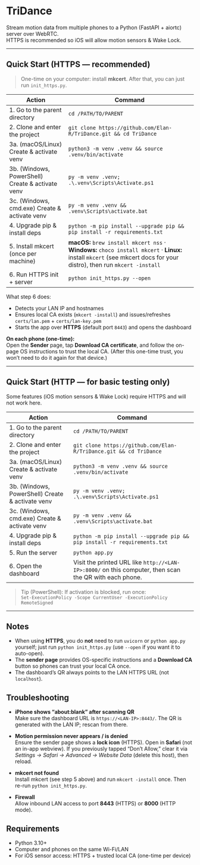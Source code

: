 # TriDance

Stream motion data from multiple phones to a Python (FastAPI + aiortc) server over WebRTC.  
HTTPS is recommended so iOS will allow motion sensors & Wake Lock.

---

## Quick Start (HTTPS — recommended)

> One-time on your computer: install **mkcert**. After that, you can just run `init_https.py`.

| Action | Command |
| - | - |
| 1. Go to the parent directory | `cd /PATH/TO/PARENT` |
| 2. Clone and enter the project | `git clone https://github.com/Elan-R/TriDance.git && cd TriDance` |
| 3a. (macOS/Linux) Create & activate venv | `python3 -m venv .venv && source .venv/bin/activate` |
| 3b. (Windows, PowerShell) Create & activate venv | `py -m venv .venv; .\.venv\Scripts\Activate.ps1` |
| 3c. (Windows, cmd.exe) Create & activate venv | `py -m venv .venv && .venv\Scripts\activate.bat` |
| 4. Upgrade pip & install deps | `python -m pip install --upgrade pip && pip install -r requirements.txt` |
| 5. Install mkcert (once per machine) | **macOS:** `brew install mkcert nss` · **Windows:** `choco install mkcert` · **Linux:** install `mkcert` (see mkcert docs for your distro), then run `mkcert -install` |
| 6. Run HTTPS init + server | `python init_https.py --open` |

What step 6 does:
- Detects your LAN IP and hostnames
- Ensures local CA exists (`mkcert -install`) and issues/refreshes `certs/lan.pem` + `certs/lan-key.pem`
- Starts the app over **HTTPS** (default port `8443`) and opens the dashboard

**On each phone (one-time):**  
Open the **Sender** page, tap **Download CA certificate**, and follow the on-page OS instructions to trust the local CA. (After this one-time trust, you won’t need to do it again for that device.)

---

## Quick Start (HTTP — for basic testing only)

Some features (iOS motion sensors & Wake Lock) require HTTPS and will not work here.

| Action | Command |
| - | - |
| 1. Go to the parent directory | `cd /PATH/TO/PARENT` |
| 2. Clone and enter the project | `git clone https://github.com/Elan-R/TriDance.git && cd TriDance` |
| 3a. (macOS/Linux) Create & activate venv | `python3 -m venv .venv && source .venv/bin/activate` |
| 3b. (Windows, PowerShell) Create & activate venv | `py -m venv .venv; .\.venv\Scripts\Activate.ps1` |
| 3c. (Windows, cmd.exe) Create & activate venv | `py -m venv .venv && .venv\Scripts\activate.bat` |
| 4. Upgrade pip & install deps | `python -m pip install --upgrade pip && pip install -r requirements.txt` |
| 5. Run the server | `python app.py` |
| 6. Open the dashboard | Visit the printed URL like `http://<LAN-IP>:8000/` on this computer, then scan the QR with each phone. |

> Tip (PowerShell): If activation is blocked, run once:  
> `Set-ExecutionPolicy -Scope CurrentUser -ExecutionPolicy RemoteSigned`

---

## Notes

- When using **HTTPS**, you do **not** need to run `uvicorn` or `python app.py` yourself; just run `python init_https.py` (use `--open` if you want it to auto-open).
- The **sender page** provides OS-specific instructions and a **Download CA** button so phones can trust your local CA once.
- The dashboard’s QR always points to the LAN HTTPS URL (not `localhost`).

## Troubleshooting

- **iPhone shows “about:blank” after scanning QR**  
  Make sure the dashboard URL is `https://<LAN-IP>:8443/`. The QR is generated with the LAN IP; rescan from there.

- **Motion permission never appears / is denied**  
  Ensure the sender page shows a **lock icon** (HTTPS). Open in **Safari** (not an in-app webview). If you previously tapped “Don’t Allow,” clear it via *Settings → Safari → Advanced → Website Data* (delete this host), then reload.

- **mkcert not found**  
  Install mkcert (see step 5 above) and run `mkcert -install` once. Then re-run `python init_https.py`.

- **Firewall**  
  Allow inbound LAN access to port **8443** (HTTPS) or **8000** (HTTP mode).

## Requirements

- Python 3.10+
- Computer and phones on the same Wi-Fi/LAN
- For iOS sensor access: HTTPS + trusted local CA (one-time per device)

